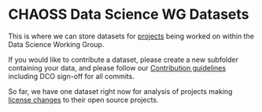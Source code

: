 # CHAOSS Data Science WG Datasets

This is where we can store datasets for [projects](https://github.com/chaoss/wg-data-science/issues?q=is%3Aissue+is%3Aopen+label%3Aproject) being worked on within the Data Science Working Group.

If you would like to contribute a dataset, please create a new subfolder containing your data, and please follow our [Contribution guidelines](https://github.com/chaoss/wg-data-science/blob/main/CONTRIBUTING.md) including DCO sign-off for all commits.

So far, we have one dataset right now for analysis of projects making [license changes](license-changes) to their open source projects.

